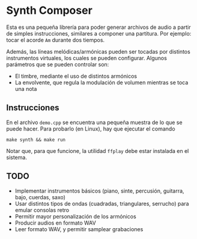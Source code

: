 # Synth Composer

Esta es una pequeña librería para poder generar archivos de audio a partir
de simples instrucciones, similares a componer una partitura. Por ejemplo:
tocar el acorde `Am` durante dos tiempos.

Además, las líneas melódicas/armónicas pueden ser tocadas por distintos instrumentos 
virtuales, los cuales se pueden configurar. Algunos parámetros que se pueden controlar son:

- El timbre, mediante el uso de distintos armónicos
- La envolvente, que regula la modulación de volumen mientras se toca una nota

## Instrucciones

En el archivo `demo.cpp` se encuentra una pequeña muestra de lo que se puede hacer. 
Para probarlo (en Linux), hay que ejecutar el comando

 ```
 make synth && make run
 ```

 Notar que, para que funcione, la utilidad `ffplay` debe estar instalada en el sistema.

 ## TODO

- Implementar instrumentos básicos (piano, sinte, percusión, guitarra, bajo, cuerdas, saxo)
- Usar distintos tipos de ondas (cuadradas, triangulares, serrucho) para emular consolas retro
- Permitir mayor personalización de los armónicos
- Producir audios en formato WAV
- Leer formato WAV, y permitir samplear grabaciones